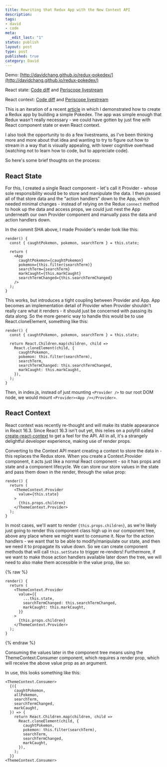 ```yaml
---
title: Rewriting that Redux App with the New Context API
description:
tags:
- david
- code
meta:
  _edit_last: "1"
status: publish
layout: post
type: post
published: true
category: David
---
```


Demo: [http://davidchang.github.io/redux-pokedex/](http://davidchang.github.io/redux-pokedex/)

React state: [Code diff](https://github.com/davidchang/redux-pokedex/commit/69da59a5b7a3d161a0cde92aeac30e4342f25553) and [Periscope livestream](https://www.periscope.tv/davidchizzle/1yNGakEpzrNxj)

React context: [Code diff](https://github.com/davidchang/redux-pokedex/commit/7ccb4087bd21805689028accf19bdf6cfcd53a02) and [Periscope livestream](https://www.periscope.tv/davidchizzle/1BRJjraZQrNJw)

This is an iteration of a recent [article](/writing-a-basic-react-redux-app-in-2018) in which I demonstrated how to create a Redux app by building a simple Pokedex. The app was simple enough that Redux wasn't really necessary - we could have gotten by just fine with React component state or even React context.

I also took the opportunity to do a few livestreams, as I've been thinking more and more about that idea and wanting to try to figure out how to stream in a way that is visually appealing, with lower cognitive overhead (watching not to learn how to code, but to appreciate code).

So here's some brief thoughts on the process:

## React State

For this, I created a single React component - let's call it Provider - whose sole responsibility would be to store and manipulate the data. I then passed all of that store data and the "action handlers" down to the App, which needed minimal changes - instead of relying on the Redux `connect` method to hook up the data and access props, we could just nest the App underneath our own Provider component and manually pass the data and action handlers down.

In the commit SHA above, I made Provider's render look like this:

```
render() {
  const { caughtPokemon, pokemon, searchTerm } = this.state;

  return (
    <App
      caughtPokemon={caughtPokemon}
      pokemon={this.filter(searchTerm)}
      searchTerm={searchTerm}
      markCaught={this.markCaught}
      searchTermChanged={this.searchTermChanged}
    />
  );
}
```

This works, but introduces a tight coupling between Provider and App. App becomes an implementation detail of Provider when Provider shouldn't really care what it renders - it should just be concerned with passing its data along. So the more generic way to handle this would be to use React.cloneElement, something like this:

```
render() {
  const { caughtPokemon, pokemon, searchTerm } = this.state;

  return React.Children.map(children, child =>
    React.cloneElement(child, {
      caughtPokemon,
      pokemon: this.filter(searchTerm),
      searchTerm,
      searchTermChanged: this.searchTermChanged,
      markCaught: this.markCaught,
    }),
  );
}
```

Then, in index.js, instead of just mounting `<Provider />` to our root DOM node, we would mount `<Provider><App /></Provider>`.

## React Context

React context was recently re-thought and will make its stable appearance in React 16.3. Since React 16.3 isn't out yet, this relies on a polyfill called [create-react-context](https://github.com/jamiebuilds/create-react-context) to get a feel for the API. All in all, it's a strangely delightful developer experience, making use of render props.

Converting to the Context API meant creating a context to store the data in - this replaces the Redux store. When you create a Context.Provider component, it acts just like a normal React component - so it has props and state and a component lifecycle. We can store our store values in the state and pass them down in the render, through the value prop:

```
render() {
  return (
    <ThemeContext.Provider
      value={this.state}
    >
      {this.props.children}
    </ThemeContext.Provider>
  );
}
```

In most cases, we'll want to render `{this.props.children}`, as we're likely just going to render this component class high up in our component tree, above any place where we might want to consume it. Now for the action handlers - we want that to be able to modify/manipulate our state, and then we need it to propagate its value down. So we can create component methods that will call `this.setState` to trigger re-renders! Furthermore, if we want to make those action handlers available later down the tree, we will need to also make them accessible in the value prop, like so:

{% raw %}
```
render() {
  return (
    <ThemeContext.Provider
      value={{
        ...this.state,
        searchTermChanged: this.searchTermChanged,
        markCaught: this.markCaught,
      }}
    >
      {this.props.children}
    </ThemeContext.Provider>
  );
}
```
{% endraw %}

Consuming the values later in the component tree means using the ThemeContext.Consumer component, which requires a render prop, which will receive the above value prop as an argument.

In use, this looks something like this:

```
<ThemeContext.Consumer>
  {({
    caughtPokemon,
    allPokemon,
    searchTerm,
    searchTermChanged,
    markCaught,
  }) => {
    return React.Children.map(children, child =>
      React.cloneElement(child, {
        caughtPokemon,
        pokemon: this.filter(searchTerm),
        searchTerm,
        searchTermChanged,
        markCaught,
      }),
    );
  }}
<ThemeContext.Consumer>
```
